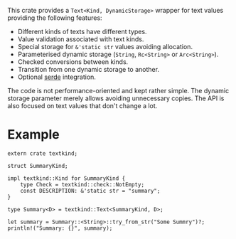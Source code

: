 
This crate provides a `Text<Kind, DynamicStorage>` wrapper for text
values providing the following features:

* Different kinds of texts have different types.
* Value validation associated with text kinds.
* Special storage for `&'static str` values avoiding allocation.
* Parameterised dynamic storage (`String`, `Rc<String>` or `Arc<String>`).
* Checked conversions between kinds.
* Transition from one dynamic storage to another.
* Optional [serde](https://crates.io/crates/serde) integration.

The code is not performance-oriented and kept rather simple. The dynamic
storage parameter merely allows avoiding unnecessary copies. The API is
also focused on text values that don't change a lot.

# Example

```[rust]
extern crate textkind;

struct SummaryKind;

impl textkind::Kind for SummaryKind {
    type Check = textkind::check::NotEmpty;
    const DESCRIPTION: &'static str = "summary";
}

type Summary<D> = textkind::Text<SummaryKind, D>;

let summary = Summary::<String>::try_from_str("Some Summry")?;
println!("Summary: {}", summary);
```

